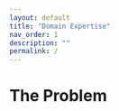 ```yaml
---
layout: default
title: "Domain Expertise"
nav_order: 1
description: ""
permalink: /
---
```


# The Problem
